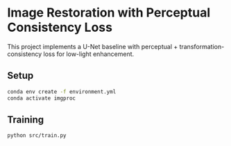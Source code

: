 # Image Restoration with Perceptual Consistency Loss

This project implements a U-Net baseline with perceptual + transformation-consistency loss for low-light enhancement.

## Setup
```bash
conda env create -f environment.yml
conda activate imgproc
```
## Training
```bash
python src/train.py
```
